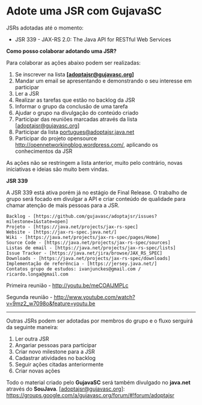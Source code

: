 Adote uma JSR com GujavaSC
=========

JSRs adotadas até o momento:
* JSR 339 - JAX-RS 2.0: The Java API for RESTful Web Services</li>

**Como posso colaborar adotando uma JSR?**

Para colaborar as ações abaixo podem ser realizadas:

1. Se inscrever na lista **[adoptajsr@gujavasc.org]**
2. Mandar um email se apresentando e demonstrando o seu interesse em participar
3. Ler a JSR
4. Realizar as tarefas que estão no backlog da JSR
5. Informar o grupo da conclusão de uma tarefa
6. Ajudar o grupo na divulgação do conteúdo criado
7. Participar das reuniões marcadas através da lista [adoptajsr@gujavasc.org]
8. Participar da lista portugues@adoptajsr.java.net
9. Participar do projeto opensource http://opennetworkingblog.wordpress.com/, aplicando os conhecimentos da JSR

As ações não se restringem a lista anterior, muito pelo contrário, novas iniciativas e ideias são muito bem vindas.

**JSR 339**

A JSR 339 está ativa porém já no estágio de Final Release. O trabalho de grupo será focado em divulgar a API e criar conteúdo de qualidade para chamar atenção de mais pessoas para a JSR.
    
    Backlog - [https://github.com/gujavasc/adoptajsr/issues?milestone=1&state=open]
    Projeto - [https://java.net/projects/jax-rs-spec]
    Website - [https://jax-rs-spec.java.net/]
    Wiki - [https://java.net/projects/jax-rs-spec/pages/Home]
    Source Code - [https://java.net/projects/jax-rs-spec/sources]
    Listas de email - [https://java.net/projects/jax-rs-spec/lists]
    Issue Tracker - [https://java.net/jira/browse/JAX_RS_SPEC]
    Downloads - [https://java.net/projects/jax-rs-spec/downloads]
    Implementação de referência - [https://jersey.java.net/]
    Contatos grupo de estudos: ivanjunckes@gmail.com / ricardo.longa@gmail.com

Primeira reunião - http://youtu.be/meCOAlJMPLc 

Segunda reunião - http://www.youtube.com/watch?v=9mz2_w7098o&feature=youtu.be

----------------------------------------------------------------------------------------------------------------
Outras JSRs podem ser adotadas por membros do grupo e o fluxo serguirá da seguinte maneira:
<ol>
<li>Ler outra JSR</b></li>
<li>Angariar pessoas para participar</li>
<li>Criar novo milestone para a JSR</li>
<li>Cadastrar atividades no backlog</li>
<li>Seguir ações citadas anteriormente</li>
<li>Criar novas ações</li>
</ol>

    
Todo o material criado pelo **GujavaSC** será também divulgado no **java.net** através do **SouJava**.
[adoptajsr@gujavasc.org]: https://groups.google.com/a/gujavasc.org/forum/#!forum/adoptajsr
